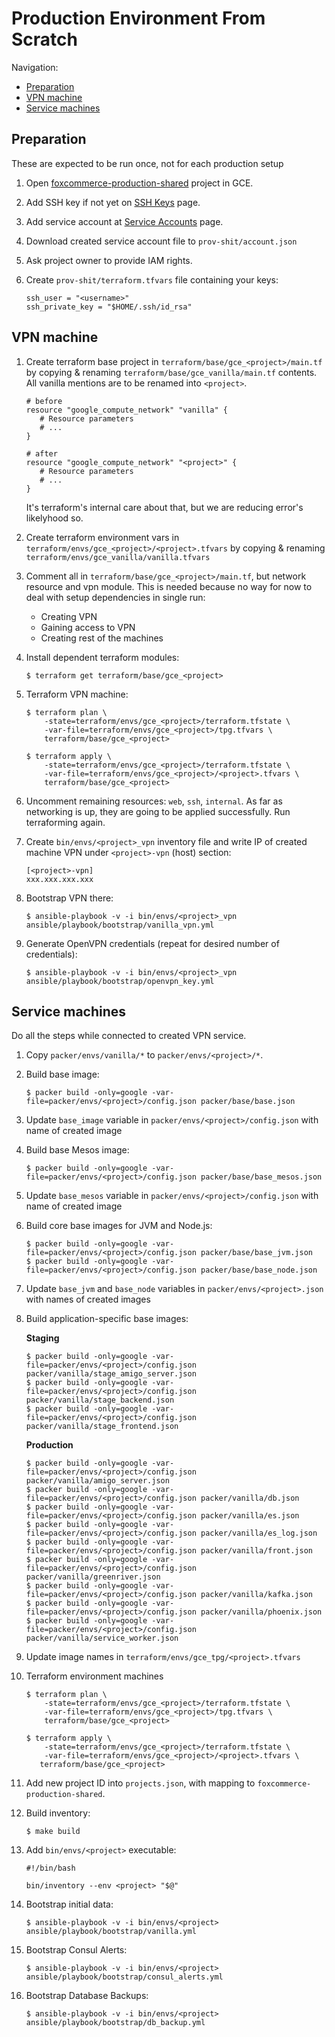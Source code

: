 # Production Environment From Scratch

Navigation:
* [Preparation](#preparation)
* [VPN machine](#vpn-machine)
* [Service machines](#service-machines)

## Preparation

These are expected to be run once, not for each production setup

1. Open [foxcommerce-production-shared](https://console.cloud.google.com/compute/instances?project=foxcomm-production-shared) project in GCE.
2. Add SSH key if not yet on [SSH Keys](https://console.cloud.google.com/compute/metadata/sshKeys) page.
3. Add service account at [Service Accounts](https://console.cloud.google.com/iam-admin/serviceaccounts/project) page.
4. Download created service account file to `prov-shit/account.json`
4. Ask project owner to provide IAM rights.
5. Create `prov-shit/terraform.tfvars` file containing your keys:

	```
	ssh_user = "<username>"
	ssh_private_key = "$HOME/.ssh/id_rsa"
	```

## VPN machine

1. Create terraform base project in `terraform/base/gce_<project>/main.tf` by copying & renaming `terraform/base/gce_vanilla/main.tf` contents. All vanilla mentions are to be renamed into `<project>`.

    ```
    # before
    resource "google_compute_network" "vanilla" {
       # Resource parameters
       # ...
    }

    # after
    resource "google_compute_network" "<project>" {
       # Resource parameters
       # ...
    }
    ```

    It's terraform's internal care about that, but we are reducing error's likelyhood so.

2. Create terraform environment vars in `terraform/envs/gce_<project>/<project>.tfvars` by copying & renaming `terraform/envs/gce_vanilla/vanilla.tfvars`

3. Comment all in `terraform/base/gce_<project>/main.tf`, but network resource and vpn module. This is needed because no way for now to deal with setup dependencies in single run:

    * Creating VPN
    * Gaining access to VPN
    * Creating rest of the machines

4. Install dependent terraform modules:

    ```
    $ terraform get terraform/base/gce_<project>
    ```

5. Terraform VPN machine:

    ```
    $ terraform plan \
        -state=terraform/envs/gce_<project>/terraform.tfstate \
        -var-file=terraform/envs/gce_<project>/tpg.tfvars \
        terraform/base/gce_<project>

    $ terraform apply \
        -state=terraform/envs/gce_<project>/terraform.tfstate \
        -var-file=terraform/envs/gce_<project>/<project>.tfvars \
        terraform/base/gce_<project>
   ```

6. Uncomment remaining resources: `web`, `ssh`, `internal`. As far as networking is up, they are going to be applied successfully. Run terraforming again.

7. Create `bin/envs/<project>_vpn` inventory file and write IP of created machine VPN under `<project>-vpn` (host) section:

    ```
    [<project>-vpn]
    xxx.xxx.xxx.xxx
    ```

8. Bootstrap VPN there:

    ```
    $ ansible-playbook -v -i bin/envs/<project>_vpn ansible/playbook/bootstrap/vanilla_vpn.yml
    ```

9. Generate OpenVPN credentials (repeat for desired number of credentials):

    ```
    $ ansible-playbook -v -i bin/envs/<project>_vpn ansible/playbook/bootstrap/openvpn_key.yml
    ```

## Service machines

Do all the steps while connected to created VPN service.

1. Copy `packer/envs/vanilla/*` to `packer/envs/<project>/*`.

2. Build base image:

    ```
    $ packer build -only=google -var-file=packer/envs/<project>/config.json packer/base/base.json
    ```

3. Update `base_image` variable in `packer/envs/<project>/config.json` with name of created image

4. Build base Mesos image:

    ```
    $ packer build -only=google -var-file=packer/envs/<project>/config.json packer/base/base_mesos.json
    ```

5. Update `base_mesos` variable in `packer/envs/<project>/config.json` with name of created image

6. Build core base images for JVM and Node.js:

    ```
    $ packer build -only=google -var-file=packer/envs/<project>/config.json packer/base/base_jvm.json
    $ packer build -only=google -var-file=packer/envs/<project>/config.json packer/base/base_node.json
    ```

7. Update `base_jvm` and `base_node` variables in `packer/envs/<project>.json` with names of created images

8. Build application-specific base images:

    **Staging**
    ```
    $ packer build -only=google -var-file=packer/envs/<project>/config.json packer/vanilla/stage_amigo_server.json
    $ packer build -only=google -var-file=packer/envs/<project>/config.json packer/vanilla/stage_backend.json
    $ packer build -only=google -var-file=packer/envs/<project>/config.json packer/vanilla/stage_frontend.json
    ```

    **Production**
    ```
    $ packer build -only=google -var-file=packer/envs/<project>/config.json packer/vanilla/amigo_server.json
    $ packer build -only=google -var-file=packer/envs/<project>/config.json packer/vanilla/db.json
    $ packer build -only=google -var-file=packer/envs/<project>/config.json packer/vanilla/es.json
    $ packer build -only=google -var-file=packer/envs/<project>/config.json packer/vanilla/es_log.json
    $ packer build -only=google -var-file=packer/envs/<project>/config.json packer/vanilla/front.json
    $ packer build -only=google -var-file=packer/envs/<project>/config.json packer/vanilla/greenriver.json
    $ packer build -only=google -var-file=packer/envs/<project>/config.json packer/vanilla/kafka.json
    $ packer build -only=google -var-file=packer/envs/<project>/config.json packer/vanilla/phoenix.json
    $ packer build -only=google -var-file=packer/envs/<project>/config.json packer/vanilla/service_worker.json
    ```

9. Update image names in `terraform/envs/gce_tpg/<project>.tfvars`

10. Terraform environment machines

    ```
    $ terraform plan \
        -state=terraform/envs/gce_<project>/terraform.tfstate \
        -var-file=terraform/envs/gce_<project>/tpg.tfvars \
        terraform/base/gce_<project>

    $ terraform apply \
        -state=terraform/envs/gce_<project>/terraform.tfstate \
        -var-file=terraform/envs/gce_<project>/<project>.tfvars \
       terraform/base/gce_<project>
    ```

11. Add new project ID into `projects.json`, with mapping to `foxcommerce-production-shared`.

12. Build inventory:

    ```
    $ make build
    ```

13. Add `bin/envs/<project>` executable:

    ```
    #!/bin/bash

    bin/inventory --env <project> "$@"
    ```

14. Bootstrap initial data:

    ```
    $ ansible-playbook -v -i bin/envs/<project> ansible/playbook/bootstrap/vanilla.yml
    ```

15. Bootstrap Consul Alerts:

    ```
    $ ansible-playbook -v -i bin/envs/<project> ansible/playbook/bootstrap/consul_alerts.yml
    ```

16. Bootstrap Database Backups:

    ```
    $ ansible-playbook -v -i bin/envs/<project> ansible/playbook/bootstrap/db_backup.yml
    ```
